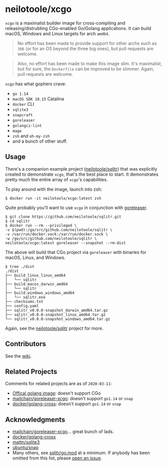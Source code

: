 # neilotoole/xcgo

`xcgo` is a maximalist builder image for cross-compiling and
releasing/distrubting CGo-enabled Go/Golang applications. It can build
macOS, Windows and Linux targets for arch `amd64`.


> No effort has been made to provide support for other
> archs such as `386` (or for an OS beyond the three big ones),
> but pull requests are welcome.

> Also, no effort has been made to make this image slim. It's
> maximalist, but for sure, the `Dockerfile` can be improved to be
> slimmer. Again, pull requests are welcome.

`xcgo` has what gophers crave:

- `go 1.14`
- `macOS SDK 10.15` Catalina
- `docker` CLI
- `sqlite3`
- `snapcraft`
- `goreleaser`
- `golangci-lint`
- `mage`
- `zsh` and `oh-my-zsh`
- and a bunch of other stuff.

## Usage

There's a companion example project ([neilotoole/sqlitr](https://github.com/neilotoole/sqlitr)) that was explicitly created to demonstrate `xcgo`, that's the best place to start. It demonstrates pretty much the entire array of `xcgo`'s capabilities.

To play around with the image, launch into zsh:

```shell script
$ docker run -it neilotoole/xcgo:latest zsh
```

Quite probably you'll want to use `xcgo` in conjunction 
with [goreleaser](http://goreleaser.com). 

```shell script
$ git clone https://github.com/neilotoole/sqlitr.git
$ cd sqlitr
$ docker run --rm --privileged \
-v $(pwd):/go/src/github.com/neilotoole/sqlitr \
-v /var/run/docker.sock:/var/run/docker.sock \
-w /go/src/github.com/neilotoole/sqlitr \
neilotoole/xcgo:latest goreleaser --snapshot --rm-dist
```

The above will build that CGo project via `goreleaser` with binaries for macOS, Linux, and Windows.

```shell script
$ tree ./dist
./dist
├── build_linux_linux_amd64
│   └── sqlitr
├── build_macos_darwin_amd64
│   └── sqlitr
├── build_windows_windows_amd64
│   └── sqlitr.exe
├── checksums.txt
├── config.yaml
├── sqlitr_v0.0.0-snapshot_darwin_amd64.tar.gz
├── sqlitr_v0.0.0-snapshot_linux_amd64.tar.gz
└── sqlitr_v0.0.0-snapshot_windows_amd64.tar.gz
```


Again, see the [neilotoole/sqlitr](https://github.com/neilotoole/sqlitr) project for more.

## Contributors

See the [wiki](https://github.com/neilotoole/xcgo/wiki).

## Related Projects

Comments for related projects are as of `2020-03-11`:

- [Offical golang image](https://hub.docker.com/_/golang): doesn't support CGo
- [mailchain/goreleaser-xcgo](https://github.com/mailchain/goreleaser-xcgo): doesn't support `go1.14` or `snap`
- [docker/golang-cross](https://github.com/docker/golang-cross): doesn't support `go1.14` or `snap`

## Acknowledgments

- [mailchain/goreleaser-xcgo](https://github.com/mailchain/goreleaser-xcgo)... great bunch of lads.
- [docker/golang-cross](https://github.com/docker/golang-cross)
- [mattn/sqlite3](https://github.com/mattn/sqlite3)
- [ubuntu/snap](https://hub.docker.com/r/snapcore/snapcraft)
- Many others, see [sqlitr/go.mod](https://github.com/neilotoole/sqlitr/blob/master/go.mod) at a minimum. If anybody has been omitted from this list, please [open an issue](https://github.com/neilotoole/xcgo/issues/new).
